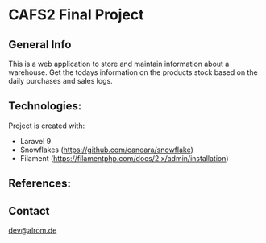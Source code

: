 # CAFS2 Final Project

## General Info

This is a web application to store and maintain information about a warehouse. Get the todays information on the products stock based on the daily purchases and sales logs.

## Technologies:

Project is created with:
* Laravel 9
* Snowflakes (https://github.com/caneara/snowflake)
* Filament (https://filamentphp.com/docs/2.x/admin/installation)

## References:

## Contact
dev@alrom.de
